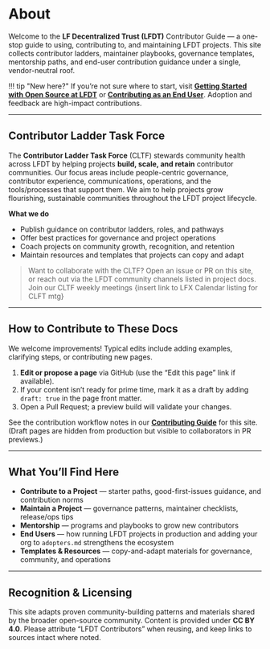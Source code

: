 [//]: # (SPDX-License-Identifier: CC-BY-4.0)

# About

Welcome to the **LF Decentralized Trust (LFDT)** Contributor Guide — a one-stop guide to using, contributing to, and maintaining LFDT projects. This site collects contributor ladders, maintainer playbooks, governance templates, mentorship paths, and end-user contribution guidance under a single, vendor-neutral roof.

!!! tip "New here?"
    If you’re not sure where to start, visit **[Getting Started with Open Source at LFDT](./contribute/start.md)** or **[Contributing as an End User](./contribute/end-users.md)**. Adoption and feedback are high-impact contributions.

---

## Contributor Ladder Task Force

The **Contributor Ladder Task Force** (CLTF) stewards community health across LFDT by helping projects **build, scale, and retain** contributor communities. Our focus areas include people-centric governance, contributor experience, communications, operations, and the tools/processes that support them. We aim to help projects grow flourishing, sustainable communities throughout the LFDT project lifecycle.

**What we do**
- Publish guidance on contributor ladders, roles, and pathways
- Offer best practices for governance and project operations
- Coach projects on community growth, recognition, and retention
- Maintain resources and templates that projects can copy and adapt

> Want to collaborate with the CLTF? Open an issue or PR on this site, or reach out via the LFDT community channels listed in project docs.
> Join our CLTF weekly meetings {insert link to LFX Calendar listing for CLFT mtg}

---

## How to Contribute to These Docs

We welcome improvements! Typical edits include adding examples, clarifying steps, or contributing new pages.

1. **Edit or propose a page** via GitHub (use the “Edit this page” link if available).  
2. If your content isn’t ready for prime time, mark it as a draft by adding `draft: true` in the page front matter.  
3. Open a Pull Request; a preview build will validate your changes.  

See the contribution workflow notes in our **[Contributing Guide](./guide.md)** for this site. (Draft pages are hidden from production but visible to collaborators in PR previews.)

---

## What You’ll Find Here

- **Contribute to a Project** — starter paths, good-first-issues guidance, and contribution norms  
- **Maintain a Project** — governance patterns, maintainer checklists, release/ops tips  
- **Mentorship** — programs and playbooks to grow new contributors  
- **End Users** — how running LFDT projects in production and adding your org to `adopters.md` strengthens the ecosystem  
- **Templates & Resources** — copy-and-adapt materials for governance, community, and operations

---

## Recognition & Licensing

This site adapts proven community-building patterns and materials shared by the broader open-source community. Content is provided under **CC BY 4.0**. Please attribute “LFDT Contributors” when reusing, and keep links to sources intact where noted.

